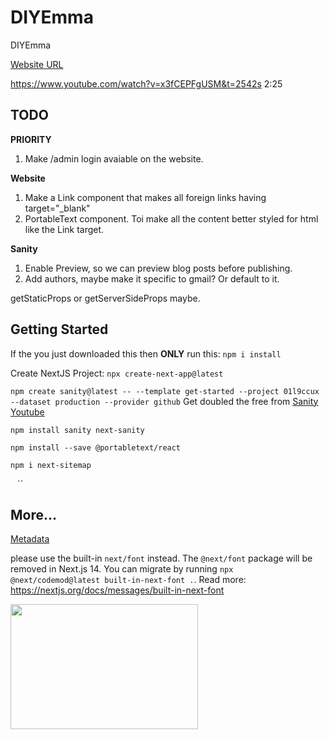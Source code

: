# DIYEmma
DIYEmma

[Website URL](https://diyemma.netlify.app/)


https://www.youtube.com/watch?v=x3fCEPFgUSM&t=2542s 
2:25

## TODO

**PRIORITY**
1. Make /admin login avaiable on the website.

**Website**
1. Make a Link component that makes all foreign links having target="_blank"
1. PortableText component. Toi make all the content better styled for html like the Link target.

**Sanity**
1. Enable Preview, so we can preview blog posts before publishing.
1. Add authors, maybe make it specific to gmail? Or default to it.


getStaticProps or getServerSideProps maybe.

## Getting Started

If the you just downloaded this then **ONLY** run this:
`npm i install`


Create NextJS Project: `npx create-next-app@latest`

`npm create sanity@latest -- --template get-started --project 01l9ccux --dataset production --provider github`
Get doubled the free from [Sanity Youtube](http://sanity.io/youtube)


`npm install sanity next-sanity`


`npm install --save @portabletext/react` 

`npm i next-sitemap` 

`` `` ``


## More...

[Metadata](https://beta.nextjs.org/docs/api-reference/metadata)

please use the built-in `next/font` instead. The `@next/font` package will be removed in Next.js 14. You can migrate by running `npx @next/codemod@latest built-in-next-font .`. Read more: https://nextjs.org/docs/messages/built-in-next-font




<img loading="lazy" width="300" height="200" decoding="async" data-nimg="1" srcset="/_next/image?url=https%3A%2F%2Fcdn.sanity.io%2Fimages%2F01l9ccux%2Fproduction%2F12334c95b5c9e5a20baf7716d4c7104019a8b28d-1536x1024.webp&amp;w=384&amp;q=60 1x, /_next/image?url=https%3A%2F%2Fcdn.sanity.io%2Fimages%2F01l9ccux%2Fproduction%2F12334c95b5c9e5a20baf7716d4c7104019a8b28d-1536x1024.webp&amp;w=640&amp;q=60 2x" src="/_next/image?url=https%3A%2F%2Fcdn.sanity.io%2Fimages%2F01l9ccux%2Fproduction%2F12334c95b5c9e5a20baf7716d4c7104019a8b28d-1536x1024.webp&amp;w=640&amp;q=60" style="color: transparent;">
